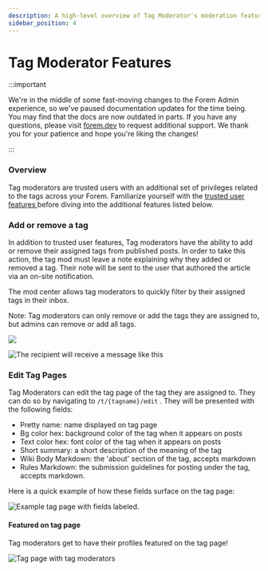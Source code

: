 ```yaml
---
description: A high-level overview of Tag Moderator's moderation features.
sidebar_position: 4
---
```


# Tag Moderator Features

:::important

We're in the middle of some fast-moving changes to the Forem Admin experience, so we've paused documentation updates for the time being. You may find that the docs are now outdated in parts. If you have any questions, please visit [forem.dev](https://forem.dev) to request additional support. We thank you for your patience and hope you're liking the changes!

:::

### Overview

Tag moderators are trusted users with an additional set of privileges related to the tags across your Forem. Familiarize yourself with the [trusted user features ](trusted-user-features.md)before diving into the additional features listed below.

### Add or remove a tag

In addition to trusted user features, Tag moderators have the ability to add or remove their assigned tags from published posts. In order to take this action, the tag mod must leave a note explaining why they added or removed a tag. Their note will be sent to the user that authored the article via an on-site notification.

The mod center allows tag moderators to quickly filter by their assigned tags in their inbox.

Note: Tag moderators can only remove or add the tags they are assigned to, but admins can remove or add all tags.

![](/img/image-2020-10-22-at-3.54.34-pm.png)

![The recipient will receive a message like this](/img/image-2020-10-22-at-9.34.32-am.png)

### Edit Tag Pages

Tag Moderators can edit the tag page of the tag they are assigned to. They can do so by navigating to `/t/{tagname}/edit` . They will be presented with the following fields:

- Pretty name: name displayed on tag page
- Bg color hex: background color of the tag when it appears on posts
- Text color hex: font color of the tag when it appears on posts
- Short summary: a short description of the meaning of the tag
- Wiki Body Markdown: the 'about' section of the tag, accepts markdown
- Rules Markdown: the submission guidelines for posting under the tag, accepts markdown.

Here is a quick example of how these fields surface on the tag page:

![Example tag page with fields labeled.](/img/tagattributes.png)

#### Featured on tag page

Tag moderators get to have their profiles featured on the tag page!

![Tag page with tag moderators](/img/image-2020-10-22-at-4.11.41-pm.png)
